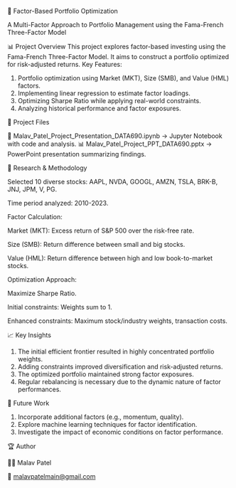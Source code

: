 📌 Factor-Based Portfolio Optimization

A Multi-Factor Approach to Portfolio Management using the Fama-French Three-Factor Model

📊 Project Overview
This project explores factor-based investing using the Fama-French Three-Factor Model. It aims to construct a portfolio optimized for risk-adjusted returns.
Key Features:
1. Portfolio optimization using Market (MKT), Size (SMB), and Value (HML) factors.
2. Implementing linear regression to estimate factor loadings.
3. Optimizing Sharpe Ratio while applying real-world constraints.
4. Analyzing historical performance and factor exposures.

📂 Project Files

📑 Malav_Patel_Project_Presentation_DATA690.ipynb → Jupyter Notebook with code and analysis.
📊 Malav_Patel_Project_PPT_DATA690.pptx → PowerPoint presentation summarizing findings.

🔬 Research & Methodology

Selected 10 diverse stocks: AAPL, NVDA, GOOGL, AMZN, TSLA, BRK-B, JNJ, JPM, V, PG.

Time period analyzed: 2010-2023.

Factor Calculation:

Market (MKT): Excess return of S&P 500 over the risk-free rate.

Size (SMB): Return difference between small and big stocks.

Value (HML): Return difference between high and low book-to-market stocks.

Optimization Approach:

Maximize Sharpe Ratio.

Initial constraints: Weights sum to 1.

Enhanced constraints: Maximum stock/industry weights, transaction costs.

📈 Key Insights

1. The initial efficient frontier resulted in highly concentrated portfolio weights.
2. Adding constraints improved diversification and risk-adjusted returns.
3. The optimized portfolio maintained strong factor exposures.
4. Regular rebalancing is necessary due to the dynamic nature of factor performances.

🔮 Future Work

1. Incorporate additional factors (e.g., momentum, quality).
2. Explore machine learning techniques for factor identification.
3. Investigate the impact of economic conditions on factor performance.

🏆 Author

👨‍💻 Malav Patel

📧 malavpatelmain@gmail.com

